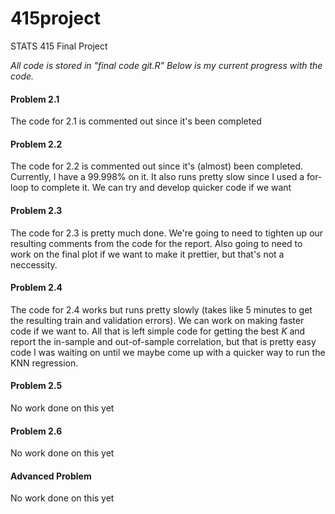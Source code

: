# 415project
STATS 415 Final Project

*All code is stored in "final code git.R"*
*Below is my current progress with the code.*

#### Problem 2.1
The code for 2.1 is commented out since it's been completed

#### Problem 2.2
The code for 2.2 is commented out since it's (almost) been completed. Currently, I have a 99.998% on it.
It also runs pretty slow since I used a for-loop to complete it. We can try and develop quicker code if we want

#### Problem 2.3 
The code for 2.3 is pretty much done. We're going to need to tighten up our resulting comments from the code for the report. Also going to need to work on the final plot if we want to make it prettier, but that's not a neccessity.

#### Problem 2.4
The code for 2.4 works but runs pretty slowly (takes like 5 minutes to get the resulting train and validation errors). We can work on making faster code if we want to. All that is left simple code for getting the best $K$ and report the in-sample and out-of-sample correlation, but that is pretty easy code I was waiting on until we maybe come up with a quicker way to run the KNN regression.

#### Problem 2.5
No work done on this yet

#### Problem 2.6
No work done on this yet

#### Advanced Problem
No work done on this yet